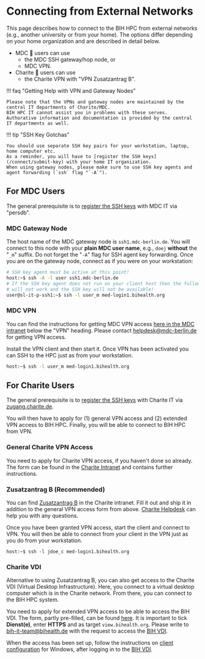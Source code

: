 # Connecting from External Networks

This page describes how to connect to the BIH HPC from external networks (e.g., another university or from your home).
The options differ depending on your home organization and are described in detail below.

- MDC :microscope: users can use
    - the MDC SSH gateway/hop node, or
    - MDC VPN.
- Charite :hospital: users can use
    - the Charite VPN with "VPN Zusatzantrag B".

!!! faq "Getting Help with VPN and Gateway Nodes"

    Please note that the VPNs and gateway nodes are maintained by the central IT departments of Charite/MDC.
    BIH HPC IT cannot assist you in problems with these serves.
    Authorative information and documentation is provided by the central IT departments as well.

!!! tip "SSH Key Gotchas"

    You should use separate SSH key pairs for your workstation, laptop, home computer etc.
    As a reminder, you will have to [register the SSH keys](/connect/submit-key) with your home IT organization.
    When using gateway nodes, please make sure to use SSH key agents and agent forwarding (`ssh` flag "`-A`").

## For MDC Users

The general prerequisite is to [register the SSH keys](/connect/submit-key) with MDC IT via "persdb".

### MDC Gateway Node

The host name of the MDC gateway node is `ssh1.mdc-berlin.de`.
You will connect to this node with your **plain MDC user name**, e.g., `doej` **without** the "`_m`" suffix.
Do not forget the "`-A`" flag for SSH agent key forwarding.
Once you are on the gateway node, connect as if you were on your workstation:

```bash
# SSH key agent must be active at this point!
host:~$ ssh -A -l user ssh1.mdc-berlin.de
# If the SSH key agent does not run on your client host then the following
# will not work and the SSH key will not be available!
user@sl-it-p-ssh1:~$ ssh -l user_m med-login1.bihealth.org
```

### MDC VPN

You can find the instructions for getting MDC VPN access [here in the MDC intranet](https://www.mdc-berlin.info/anleitungen) below the "VPN" heading.
Please contact helpdesk@mdc-berlin.de for getting VPN access.

Install the VPN client and then start it.
Once VPN has been activated you can SSH to the HPC just as from your workstation.

```bash
host:~$ ssh -l user_m med-login1.bihealth.org
```

## For Charite Users

The general prerequisite is to [register the SSH keys](/connect/submit-key) with Charite IT via [zugang.charite.de](https://zugang.charite.de).

You will then have to apply for (1) general VPN access and (2) extended VPN access to BIH HPC.
Finally, you will be able to connect to BIH HPC from VPN.

### General Charite VPN Access

You need to apply for Charite VPN access, if you haven't done so already.
The form can be found in the [Charite Intranet](https://intranet.charite.de/fileadmin/user_upload/portal/service/service_06_geschaeftsbereiche/service_06_14_it/VPN-Antrag_Mitarb_Stud.pdf) and contains further instructions.

### Zusatzantrag B (Recommended)

You can find [Zusatzantrag B](https://intranet.charite.de/fileadmin/user_upload/portal/service/service_06_geschaeftsbereiche/service_06_14_it/VPN-Zusatzantrag_B.pdf) in the Charite intranet.
Fill it out and ship it in addition to the general VPN access form from above.
[Charite Helpdesk](helpdesk@charite.de) can help you with any questions.

Once you have been granted VPN access, start the client and connect to VPN.
You will then be able to connect from your client in the VPN just as you do from your workstation.

```
host:~$ ssh -l jdoe_c med-login1.bihealth.org
```

### Charite VDI

Alternative to using Zusatzantrag B, you can also get access to the Charite VDI (Virtual Desktop Infrastructure).
Here, you connect to a virtual desktop computer which is in the Charite network.
From there, you can connect to the BIH HPC system.

You need to apply for extended VPN access to be able to access the BIH VDI.
The form, partly pre-filled, can be found [here](https://intranet.charite.de/fileadmin/user_upload/portal/service/service_06_geschaeftsbereiche/service_06_14_it/VPN-Zusatzantrag_O.pdf).
It is important to tick **Dienst(e)**, enter **HTTPS** and as target `view.bihealth.org`.
Please write to [bih-it-team@bihealth.de](bih-it-team@bihealth.de) with the request to access the [BIH VDI](https://view.bihealth.org).

When the access has been set up, follow the instructions on [client configuration](/connect/configure-ssh) for Windows, after logging in to the [BIH VDI](https://view.bihealth.org).
